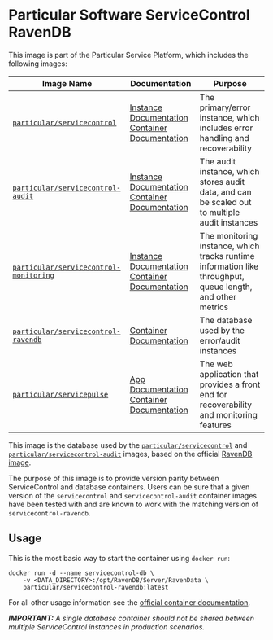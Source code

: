 # Particular Software ServiceControl RavenDB

This image is part of the Particular Service Platform, which includes the following images:

| Image Name | Documentation | Purpose |
|------------|---------------|---------|
| [`particular/servicecontrol`](https://hub.docker.com/r/particular/servicecontrol) | [Instance Documentation](https://docs.particular.net/servicecontrol/servicecontrol-instances/)<br/>[Container Documentation](https://docs.particular.net/servicecontrol/servicecontrol-instances/deployment/containers) | The primary/error instance, which includes error handling and recoverability |
| [`particular/servicecontrol-audit`](https://hub.docker.com/r/particular/servicecontrol-audit) | [Instance Documentation](https://docs.particular.net/servicecontrol/audit-instances/)<br/>[Container Documentation](https://docs.particular.net/servicecontrol/audit-instances/deployment/containers) | The audit instance, which stores audit data, and can be scaled out to multiple audit instances |
| [`particular/servicecontrol-monitoring`](https://hub.docker.com/r/particular/servicecontrol-monitoring) | [Instance Documentation](https://docs.particular.net/servicecontrol/monitoring-instances/)<br/>[Container Documentation](https://docs.particular.net/servicecontrol/monitoring-instances/deployment/containers) | The monitoring instance, which tracks runtime information like throughput, queue length, and other metrics |
| [`particular/servicecontrol-ravendb`](https://hub.docker.com/r/particular/servicecontrol-ravendb) | [Container Documentation](https://docs.particular.net/servicecontrol/ravendb/containers) | The database used by the error/audit instances |
| [`particular/servicepulse`](https://hub.docker.com/r/particular/servicecontrol-ravendb) | [App Documentation](https://docs.particular.net/servicepulse/)<br/>[Container Documentation](https://docs.particular.net/servicepulse/containerization/) | The web application that provides a front end for recoverability and monitoring features |

This image is the database used by the [`particular/servicecontrol`](https://hub.docker.com/r/particular/servicecontrol) and [`particular/servicecontrol-audit`](https://hub.docker.com/r/particular/servicecontrol-audit) images, based on the official [RavenDB image](https://hub.docker.com/r/ravendb/ravendb).

The purpose of this image is to provide version parity between ServiceControl and database containers. Users can be sure that a given version of the `servicecontrol` and `servicecontrol-audit` container images have been tested with and are known to work with the matching version of `servicecontrol-ravendb`.

## Usage

This is the most basic way to start the container using `docker run`:

```shell
docker run -d --name servicecontrol-db \
    -v <DATA_DIRECTORY>:/opt/RavenDB/Server/RavenData \
    particular/servicecontrol-ravendb:latest
```

For all other usage information see the [official container documentation](https://docs.particular.net/servicecontrol/ravendb/containers).

_**IMPORTANT:**  A single database container should not be shared between multiple ServiceControl instances in production scenarios._